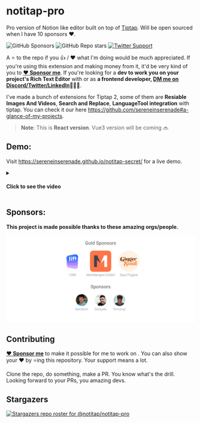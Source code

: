 # notitap-pro

Pro version of Notion like editor built on top of [Tiptap](https://tiptap.dev/). Will be open sourced when I have 10 sponsors ❤️.

![GitHub Sponsors](https://img.shields.io/github/sponsors/sereneinserenade?color=%23bf3989&label=Sponsor%20Me&style=for-the-badge)
![GitHub Repo stars](https://img.shields.io/github/stars/notitap/notitap-pro?label=Star%20the%20Repo&style=for-the-badge)
[![Twitter Support](https://img.shields.io/badge/sereneInSerenad-a--?logo=twitter&style=for-the-badge&color=000)](https://twitter.com/sereneInSerenad)

A ⭐️ to the repo if you 👍 / ❤️  what I'm doing would be much appreciated. If you're using this extension and making money from it, it'd be very kind of you to **[:heart: Sponsor me](https://github.com/sponsors/sereneinserenade)**. If you're looking for a **dev to work you on your project's Rich Text Editor** with or as **a frontend developer, [DM me on Discord/Twitter/LinkedIn](https://github.com/sereneinserenade)👨‍💻🤩**.

I've made a bunch of extensions for Tiptap 2, some of them are **Resiable Images And Videos**, **Search and Replace**, **LanguageTool integration** with tiptap. You can check it our here https://github.com/sereneinserenade#a-glance-of-my-projects.

> **Note**: This is __React version__. Vue3 version will be coming 🔜

## Demo:

Visit https://sereneinserenade.github.io/notitap-secret/ for a live demo.

<details>
  <summary> <h4> Click to see the video </h4> </summary>

  https://user-images.githubusercontent.com/45892659/184548594-125208cb-b55b-4e3d-90a0-0b259eb1e102.mp4
</details>

## Sponsors:

**This project is made possible thanks to these amazing orgs/people.**

[![My Sponsors](./sponsorkit/sponsors.svg)](https://github.com/sponsors/sereneinserenade#sponsors)

## Contributing

**[:heart: Sponsor me](https://github.com/sponsors/sereneinserenade)** to make it possible for me to work on . You can also show your ❤️ by ⭐️ing this repository. Your support means a lot.

Clone the repo, do something, make a PR. You know what's the drill. Looking forward to your PRs, you amazing devs.

## Stargazers
[![Stargazers repo roster for @notitap/notitap-pro](https://reporoster.com/stars/dark/notitap/notitap-pro)](https://github.com/notitap/notitap-pro/stargazers)
